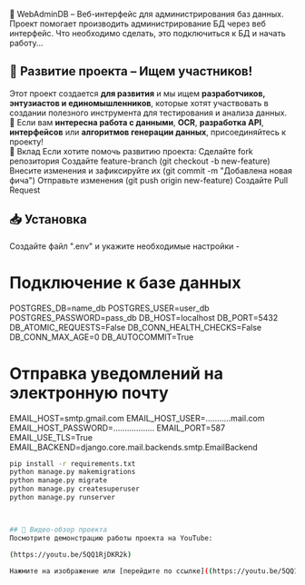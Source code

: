 📌 WebAdminDB – Веб-интерфейс для администрирования баз данных.
Проект помогает производить администрирование БД через веб интерфейс. Что необходимо сделать, это подключиться к БД и начать работу...


## 🚀 Развитие проекта – Ищем участников!  
Этот проект создается **для развития** и мы ищем **разработчиков, энтузиастов и единомышленников**, которые хотят участвовать в создании полезного инструмента для тестирования и анализа данных.  
🔹 Если вам **интересна работа с данными**, **OCR**, **разработка API**, **интерфейсов** или **алгоритмов генерации данных**, присоединяйтесь к проекту!  
🤝 Вклад
Если хотите помочь развитию проекта:
Сделайте fork репозитория
Создайте feature-branch (git checkout -b new-feature)
Внесите изменения и зафиксируйте их (git commit -m "Добавлена новая фича")
Отправьте изменения (git push origin new-feature)
Создайте Pull Request


## 📥 Установка  
Создайте файл ".env" и укажите необходимые настройки -
# Подключение к базе данных
POSTGRES_DB=name_db
POSTGRES_USER=user_db
POSTGRES_PASSWORD=pass_db
DB_HOST=localhost
DB_PORT=5432
DB_ATOMIC_REQUESTS=False
DB_CONN_HEALTH_CHECKS=False
DB_CONN_MAX_AGE=0
DB_AUTOCOMMIT=True
# Отправка уведомлений на электронную почту
EMAIL_HOST=smtp.gmail.com
EMAIL_HOST_USER=...........mail.com
EMAIL_HOST_PASSWORD=..................
EMAIL_PORT=587
EMAIL_USE_TLS=True
EMAIL_BACKEND=django.core.mail.backends.smtp.EmailBackend


```bash
pip install -r requirements.txt
python manage.py makemigrations
python manage.py migrate
python manage.py createsuperuser
python manage.py runserver



## 🎥 Видео-обзор проекта
Посмотрите демонстрацию работы проекта на YouTube:

(https://youtu.be/5QQ1RjDKR2k)

Нажмите на изображение или [перейдите по ссылке]((https://youtu.be/5QQ1RjDKR2k), чтобы посмотреть видео.
